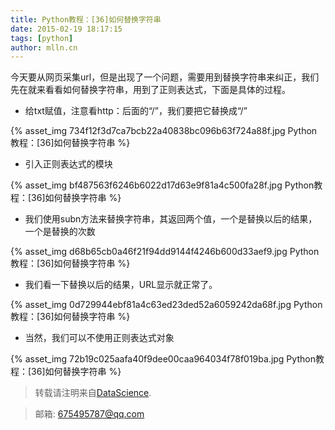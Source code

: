 ```yaml
---
title: Python教程：[36]如何替换字符串
date: 2015-02-19 18:17:15
tags: [python]
author: mlln.cn
---
```

今天要从网页采集url，但是出现了一个问题，需要用到替换字符串来纠正，我们先在就来看看如何替换字符串，用到了正则表达式，下面是具体的过程。

- 给txt赋值，注意看http：后面的“\/”，我们要把它替换成“/”

{% asset_img 734f12f3d7ca7bcb22a40838bc096b63f724a88f.jpg Python教程：[36]如何替换字符串 %}

- 引入正则表达式的模块

{% asset_img bf487563f6246b6022d17d63e9f81a4c500fa28f.jpg Python教程：[36]如何替换字符串 %}

- 我们使用subn方法来替换字符串，其返回两个值，一个是替换以后的结果，一个是替换的次数

{% asset_img d68b65cb0a46f21f94dd9144f4246b600d33aef9.jpg Python教程：[36]如何替换字符串 %}

- 我们看一下替换以后的结果，URL显示就正常了。

{% asset_img 0d729944ebf81a4c63ed23ded52a6059242da68f.jpg Python教程：[36]如何替换字符串 %}

- 当然，我们可以不使用正则表达式对象

{% asset_img 72b19c025aafa40f9dee00caa964034f78f019ba.jpg Python教程：[36]如何替换字符串 %}

> 转载请注明来自[DataScience](http://mlln.cn).

> 邮箱: 675495787@qq.com 

